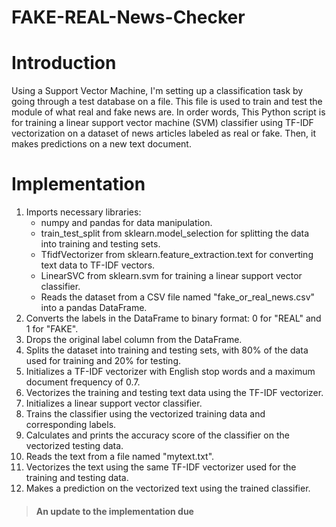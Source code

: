 # FAKE-REAL-News-Checker
# Introduction

Using a Support Vector Machine, I'm setting up a classification task by going through a test database on a file. This file is used to train and test the module of what real and fake news are.
In order words, This Python script is for training a linear support vector machine (SVM) classifier using TF-IDF vectorization on a dataset of news articles labeled as real or fake. Then, it makes predictions on a new text document.

# Implementation

1. Imports necessary libraries:
   - numpy and pandas for data manipulation.
   - train_test_split from sklearn.model_selection for splitting the data into training and testing sets.
   - TfidfVectorizer from sklearn.feature_extraction.text for converting text data to TF-IDF vectors.
   - LinearSVC from sklearn.svm for training a linear support vector classifier.
   - Reads the dataset from a CSV file named "fake_or_real_news.csv" into a pandas DataFrame.
2. Converts the labels in the DataFrame to binary format: 0 for "REAL" and 1 for "FAKE".
3. Drops the original label column from the DataFrame.
4. Splits the dataset into training and testing sets, with 80% of the data used for training and 20% for testing.
5. Initializes a TF-IDF vectorizer with English stop words and a maximum document frequency of 0.7.
6. Vectorizes the training and testing text data using the TF-IDF vectorizer.
7. Initializes a linear support vector classifier.
8. Trains the classifier using the vectorized training data and corresponding labels.
9. Calculates and prints the accuracy score of the classifier on the vectorized testing data.
10. Reads the text from a file named "mytext.txt".
11. Vectorizes the text using the same TF-IDF vectorizer used for the training and testing data.
12. Makes a prediction on the vectorized text using the trained classifier.


> #### An update to the implementation due





















